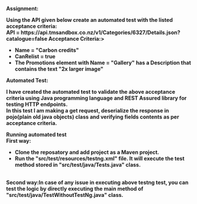 <b> Assignment:<b>
<p>
Using the API given below create an automated test with the listed acceptance criteria:
  <br/>
  <b>API</b> = https://api.tmsandbox.co.nz/v1/Categories/6327/Details.json?catalogue=false
  <b>Acceptance Criteria:</b>>
  <ul>
    <li><b>Name</b> = "Carbon credits"</li>
    <li><b>CanRelist</b> = true</li>
<li><b>The Promotions element with Name = "Gallery" has a Description that contains the text "2x larger image"</b></li>
    </ul>
<p>
  <b>Automated Test:</b>
<p>I have created the automated test to validate the above acceptance criteria using <b>Java</b> programming language and <b>REST Assured</b> library for testing HTTP endpoints.
  <br/>
In this test I am making a get request, deserialize the response in pojo(plain old java objects) class and verifying fields contents as per acceptance criteria.
  
 </p>
  <b>Running automated test</b>
  </br>
  <b> First way:</b> 
  <ul>
  <li> Clone the reposatory and add project as a Maven project.</li>
  <li> Run the "src/test/resources/testng.xml" file. It will execute the test method stored in "src/test/java/Tests.java" class.</li>
</ul>
  </br>
  <b>Second way:</b>In case of any issue in executing above testng test, you can test the logic by directly executing the <b>main</b> method of "src/test/java/TestWithoutTestNg.java" class.
<b> 
    
  
